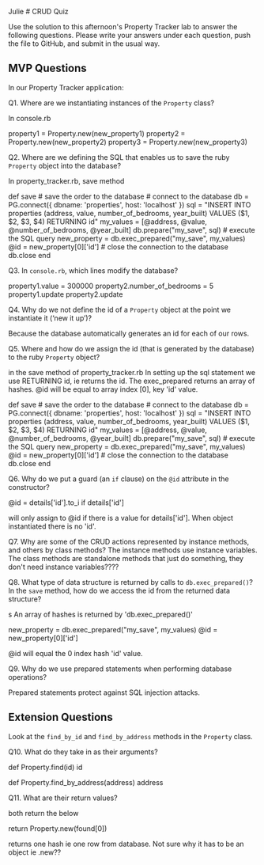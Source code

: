 Julie # CRUD Quiz

Use the solution to this afternoon's Property Tracker lab to answer the following questions. Please write your answers under each question, push the file to GitHub, and submit in the usual way.

## MVP Questions

In our Property Tracker application:

Q1. Where are we instantiating instances of the `Property` class?

  In console.rb

  property1 = Property.new(new_property1)
  property2 = Property.new(new_property2)
  property3 = Property.new(new_property3)



Q2. Where are we defining the SQL that enables us to save the ruby `Property` object into the database?

   In property_tracker.rb, save method


   def save
     # save the order to the database
     # connect to the database
     db = PG.connect({ dbname: 'properties', host: 'localhost' })
     sql = "INSERT INTO properties (address, value, number_of_bedrooms, year_built)
     VALUES ($1, $2, $3, $4) RETURNING id"
     my_values = [@address, @value, @number_of_bedrooms, @year_built]
     db.prepare("my_save", sql)
     # execute the SQL query
     new_property = db.exec_prepared("my_save", my_values)
     @id = new_property[0]['id']
     # close the connection to the database
     db.close
  end







Q3. In `console.rb`, which lines modify the database?


  property1.value = 300000
  property2.number_of_bedrooms = 5
  property1.update
  property2.update




Q4. Why do we not define the id of a `Property` object at the point we instantiate it (‘new it up’)?

 Because the database automatically generates an id for each of our rows.



Q5. Where and how do we assign the id (that is generated by the database) to the ruby `Property` object?

  in the save method of property_tracker.rb
  In setting up the sql statement we use RETURNING id, ie returns the id.
  The exec_prepared returns an array of hashes. @id will be equal to array index
  [0], key 'id' value.


  def save
    # save the order to the database
    # connect to the database
    db = PG.connect({ dbname: 'properties', host: 'localhost' })
    sql = "INSERT INTO properties (address, value, number_of_bedrooms, year_built)
    VALUES ($1, $2, $3, $4) RETURNING id"
    my_values = [@address, @value, @number_of_bedrooms, @year_built]
    db.prepare("my_save", sql)
    # execute the SQL query
    new_property = db.exec_prepared("my_save", my_values)
    @id = new_property[0]['id']
    # close the connection to the database
    db.close
 end











Q6. Why do we put a guard (an `if` clause) on the `@id` attribute in the constructor?

  @id = details['id'].to_i if details['id']


  will only assign to @id if there is a value for details['id']. When object instantiated
  there is no 'id'.






Q7. Why are some of the CRUD actions represented by instance methods, and others by class methods?
 The instance methods use instance variables.  The class methods are standalone methods that just do something, they don't need instance variables????




Q8. What type of data structure is returned by calls to `db.exec_prepared()`? In the `save` method, how do we access the id from the returned data structure?

s  An array of hashes is returned by 'db.exec_prepared()'

  new_property = db.exec_prepared("my_save", my_values)
  @id = new_property[0]['id']

  @id will equal the 0 index hash 'id' value.




Q9. Why do we use prepared statements when performing database operations?

  Prepared statements protect against SQL injection attacks.



## Extension Questions

Look at the `find_by_id` and `find_by_address` methods in the `Property` class.

Q10. What do they take in as their arguments?

 def Property.find(id)     id

 def Property.find_by_address(address)    address


Q11. What are their return values?


 both return the below

 return Property.new(found[0])  

 returns one hash ie one row from database. Not sure why it has to be an object ie .new??
